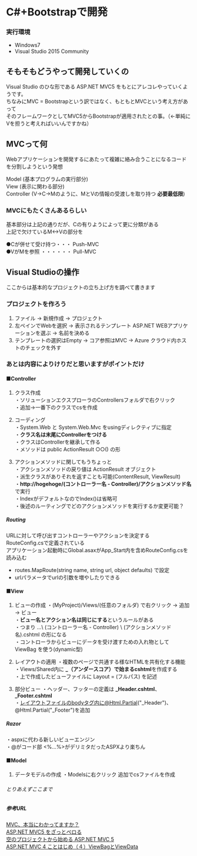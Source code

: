 # C#+Bootstrapで開発

### 実行環境
* Windows7
* Visual Studio 2015 Community

## そもそもどうやって開発していくの
Visual Studio のひな形である ASP.NET MVC5 をもとにアレコレやっていくようです。  
ちなみにMVC = Bootstrapという訳ではなく、もともとMVCという考え方があって  
そのフレームワークとしてMVC5からBootstrapが適用されたとの事。（←単純にVを担うと考えればいいんですかね）  

## MVCって何
Webアプリケーションを開発するにあたって複雑に絡み合うことになるコードを分割しようという発想  

Model      (基本プログラムの実行部分)  
View       (表示に関わる部分)  
Controller (V→C→Mのように、MとVの情報の受渡しを取り持つ **必要最低限**)  

### MVCにもたくさんあるらしい
基本部分は上記の通りだが、Cの有りようによって更に分類がある  
上記で欠けているM<->Vの部分を  

●Cが併せて受け持つ・・・ Push-MVC  
●VがMを参照 ・・・・・・ Pull-MVC  

## Visual Studioの操作
ここからは基本的なプロジェクトの立ち上げ方を調べて書きます  

### プロジェクトを作ろう
1. ファイル → 新規作成 → プロジェクト  
2. 左ペインでWebを選択 → 表示されるテンプレート ASP.NET WEBアプリケーションを選ぶ → 名前を決める  
3. テンプレートの選択はEmpty → コア参照はMVC → Azure クラウド内ホストのチェックを外す  

### あとは内容によりけりだと思いますがポイントだけ

#### ■Controller
1. クラス作成  
・ソリューションエクスプローラのControllersフォルダで右クリック  
・追加→一番下のクラスでcsを作成  

2. コーディング  
・System.Web と System.Web.Mvc をusingディレクティブに指定  
・**クラス名は末尾にControllerをつける**  
・クラスはControllerを継承して作る  
・メソッドは public ActionResult ○○() の形  

3. アクションメソッドに関してもうちょっと  
・アクションメソッドの戻り値は ActionResult オブジェクト  
・派生クラスがありそれを返すことも可能(ContentResult, ViewResult)  
・**http://hogehoge/(コントローラー名 - Controller)/アクションメソッド名** で実行  
・IndexがデフォルトなのでIndex()は省略可  
・後述のルーティングでどのアクションメソッドを実行するか変更可能？  

##### Routing
URLに対して呼び出すコントローラーやアクションを決定する  
RouteConfig.csで定義されている  
アプリケーション起動時にGlobal.asaxがApp_Start内を含めRouteConfig.csを読み込む  

* routes.MapRoute(string name, string url, object defaults) で設定
* urlパラメータでurlの引数を増やしたりできる

#### ■View
1. ビューの作成
・(MyProject)/Views/(任意のフォルダ) で右クリック → 追加 → ビュー  
・**ビュー名とアクション名は同じにする**というルールがある  
・つまり ...\ (コントローラー名 - Controller) \ (アクションメソッド名).cshtml の形になる  
・コントローラからビューにデータを受け渡すための入れ物として ViewBag を使う(dynamic型)  

2. レイアウトの適用
・複数のページで共通する様なHTMLを共有化する機能  
・Views/Shared内に **_（アンダースコア）で始まるcshtml**を作成する  
・上で作成したビューファイルに Layout = (フルパス) を記述  

3. 部分ビュー
・ヘッダー、フッターの定義は **\_Header.cshtml**、**\_Footer.cshtml**  
・レイアウトファイルのbodyタグ内に@Html.Partial("_Header")、@Html.Partial("_Footer")を追加  

##### Razor
・aspxに代わる新しいビューエンジン  
・@がコード部 <%...%>がデリミタだったASPXより楽ちん  

#### ■Model
1. データモデルの作成
・Modelsに右クリック 追加でcsファイルを作成




###### とりあえずここまで

##### 参考URL
[MVC、本当にわかってますか？](http://qiita.com/tshinsay/items/5b1724baf32b8b5113c2)  
[ASP.NET MVC5 をざっとペロる](http://qiita.com/Chrowa3/items/0a3a1043b15d20a29ff8)  
[空のプロジェクトから始める ASP.NET MVC 5](https://garafu.blogspot.jp/2015/05/aspnet-mvc-5.html)  
[ASP.NET MVC 4 ことはじめ（４）ViewBagとViewData](http://architect-wat.hatenablog.jp/entry/20130417/1366204348)  